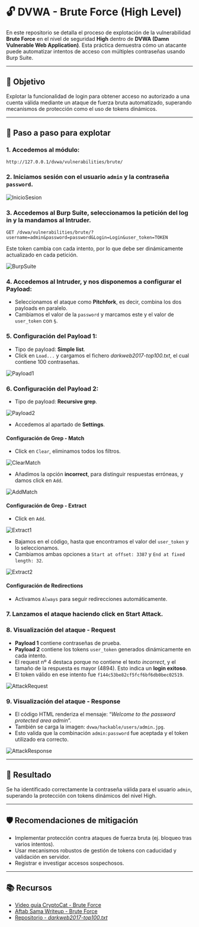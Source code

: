 # 🔓 DVWA - Brute Force (High Level)

En este repositorio se detalla el proceso de explotación de la vulnerabilidad **Brute Force** en el nivel de seguridad **High** dentro de **DVWA (Damn Vulnerable Web Application)**. Esta práctica demuestra cómo un atacante puede automatizar intentos de acceso con múltiples contraseñas usando Burp Suite.

---

## 🎯 Objetivo

Explotar la funcionalidad de login para obtener acceso no autorizado a una cuenta válida mediante un ataque de fuerza bruta automatizado, superando mecanismos de protección como el uso de tokens dinámicos.

---

## 🧪 Paso a paso para explotar

### 1. Accedemos al módulo:
```
http://127.0.0.1/dvwa/vulnerabilities/brute/
```

### 2. Iniciamos sesión con el usuario `admin` y la contraseña `password`. 

![InicioSesion](assets/BF_InicioSesion.png) 

### 3. Accedemos al **Burp Suite**, seleccionamos la petición del log in y la mandamos al **Intruder**.
```
GET /dvwa/vulnerabilities/brute/?username=admin&password=password&Login=Login&user_token=TOKEN
```
Este token cambia con cada intento, por lo que debe ser dinámicamente actualizado en cada petición. 

![BurpSuite](assets/BF_BurpSuite.png) 

### 4. Accedemos al **Intruder**, y nos disponemos a configurar el **Payload**:
 - Seleccionamos el ataque como **Pitchfork**, es decir, combina los dos payloads en paralelo.
 - Cambiamos el valor de la `password` y marcamos este y el valor de `user_token` con `§`.

### 5. Configuración del **Payload 1**: 
 - Tipo de payload: **Simple list**.
 - Click en `Load...` y cargamos el fichero *darkweb2017-top100.txt*, el cual contiene 100 contraseñas.

![Payload1](assets/BF_Payload1.png) 

### 6. Configuración del **Payload 2**: 

 - Tipo de payload: **Recursive grep**.

 ![Payload2](assets/BF_Payload2.png) 
 
  - Accedemos al apartado de **Settings**.

#### **Configuración de Grep - Match** 

  - Click en `Clear`, eliminamos todos los filtros.

  ![ClearMatch](assets/BF_ClearMatch.png) 
  
  - Añadimos la opción **incorrect**, para distinguir respuestas erróneas, y damos click en `Add`.

  ![AddMatch](assets/BF_AddMatch.png)

#### **Configuración de Grep - Extract** 

  - Click en `Add`.

  ![Extract1](assets/BF_Extract1.png) 
  
  - Bajamos en el código, hasta que encontramos el valor del `user_token` y lo seleccionamos.
  - Cambiamos ambas opciones a `Start at offset: 3387` y `End at fixed length: 32`.

  ![Extract2](assets/BF_Extract2.png) 

#### **Configuración de Redirections**
   - Activamos `Always` para seguir redirecciones automáticamente.

### 7. Lanzamos el ataque haciendo click en **Start Attack**.

### 8. **Visualización del ataque - Request**
 - **Payload 1** contiene contraseñas de prueba.
 - **Payload 2** contiene los tokens `user_token` generados dinámicamente en cada intento.
 - El request nº 4 destaca porque no contiene el texto *incorrect*, y el tamaño de la respuesta es mayor (4894). Esto indica un **login exitoso**.
 - El token válido en ese intento fue `f144c53be82cf5fcf6bf6db0bec02519`.

  ![AttackRequest](assets/BF_AttackRequest.png)

### 9. **Visualización del ataque - Response**
 - El código HTML renderiza el mensaje: “*Welcome to the password protected area admin*”.
 - También se carga la imagen: `dvwa/hackable/users/admin.jpg`.
 - Esto valida que la combinación `admin:password` fue aceptada y el token utilizado era correcto.

  ![AttackResponse](assets/BF_AttackResponse.png)

---

## 📌 Resultado

Se ha identificado correctamente la contraseña válida para el usuario `admin`, superando la protección con tokens dinámicos del nivel High.

---

## 🛡️ Recomendaciones de mitigación

- Implementar protección contra ataques de fuerza bruta (ej. bloqueo tras varios intentos).
- Usar mecanismos robustos de gestión de tokens con caducidad y validación en servidor.
- Registrar e investigar accesos sospechosos.

---

## 📚 Recursos

- [Video guía CryptoCat - Brute Force](https://www.youtube.com/watch?v=SWzxoK6DAE4&list=PLHUKi1UlEgOJLPSFZaFKMoexpM6qhOb4Q&index=2)
- [Aftab Sama Writeup - Brute Force](https://aftabsama.com/writeups/dvwa/brute-force/)
- [Repositorio - *darkweb2017-top100.txt*](https://github.com/noder-ss/my-wordlists/blob/prod1/darkweb2017-top100.txt/)
